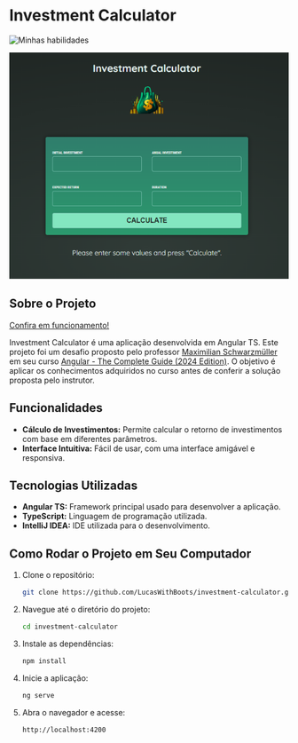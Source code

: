 # Investment Calculator

![Minhas habilidades](https://skillicons.dev/icons?i=ts,angular,idea)

![img.png](src/assets/print_projeto.png)

## Sobre o Projeto

[Confira em funcionamento!](https://investment-calculator-taupe.vercel.app)

Investment Calculator é uma aplicação desenvolvida em Angular TS. Este projeto foi um desafio proposto pelo professor [Maximilian Schwarzmüller](https://www.udemy.com/user/maximilian-schwarzmuller/) em seu curso [Angular - The Complete Guide (2024 Edition)](https://www.udemy.com/course/the-complete-guide-to-angular-2/). O objetivo é aplicar os conhecimentos adquiridos no curso antes de conferir a solução proposta pelo instrutor.

## Funcionalidades

- **Cálculo de Investimentos:** Permite calcular o retorno de investimentos com base em diferentes parâmetros.
- **Interface Intuitiva:** Fácil de usar, com uma interface amigável e responsiva.

## Tecnologias Utilizadas

- **Angular TS:** Framework principal usado para desenvolver a aplicação.
- **TypeScript:** Linguagem de programação utilizada.
- **IntelliJ IDEA:** IDE utilizada para o desenvolvimento.

## Como Rodar o Projeto em Seu Computador

1. Clone o repositório:
    ```bash
    git clone https://github.com/LucasWithBoots/investment-calculator.git
    ```
2. Navegue até o diretório do projeto:
    ```bash
    cd investment-calculator
    ```
3. Instale as dependências:
    ```bash
    npm install
    ```
4. Inicie a aplicação:
    ```bash
    ng serve
    ```
5. Abra o navegador e acesse:
    ```
    http://localhost:4200
    ```
